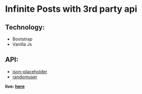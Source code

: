 # Infinite Posts with 3rd party api

## Technology:

-   Bootstrap
-   Vanilla Js

## API:

-   [json-placeholder](https://jsonplaceholder.typicode.com/)
-   [randomuser](https://randomuser.me/)

**live: [here](https://marzuk-zarir.github.io/infinite_post/index.html)**
